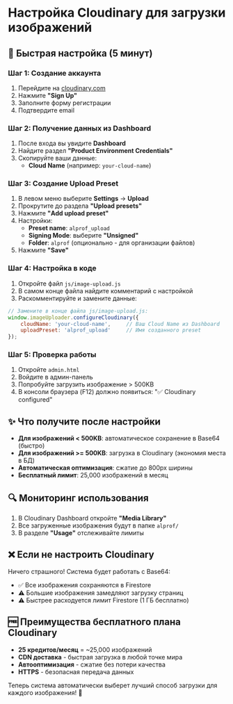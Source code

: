 # Настройка Cloudinary для загрузки изображений

## 🎯 Быстрая настройка (5 минут)

### Шаг 1: Создание аккаунта
1. Перейдите на [cloudinary.com](https://cloudinary.com)
2. Нажмите **"Sign Up"**
3. Заполните форму регистрации
4. Подтвердите email

### Шаг 2: Получение данных из Dashboard
1. После входа вы увидите **Dashboard**
2. Найдите раздел **"Product Environment Credentials"**
3. Скопируйте ваши данные:
   - **Cloud Name** (например: `your-cloud-name`)

### Шаг 3: Создание Upload Preset
1. В левом меню выберите **Settings** → **Upload**
2. Прокрутите до раздела **"Upload presets"**
3. Нажмите **"Add upload preset"**
4. Настройки:
   - **Preset name**: `alprof_upload`
   - **Signing Mode**: выберите **"Unsigned"**
   - **Folder**: `alprof` (опционально - для организации файлов)
5. Нажмите **"Save"**

### Шаг 4: Настройка в коде
1. Откройте файл `js/image-upload.js`
2. В самом конце файла найдите комментарий с настройкой
3. Раскомментируйте и замените данные:

```javascript
// Замените в конце файла js/image-upload.js:
window.imageUploader.configureCloudinary({
    cloudName: 'your-cloud-name',     // Ваш Cloud Name из Dashboard
    uploadPreset: 'alprof_upload'     // Имя созданного preset
});
```

### Шаг 5: Проверка работы
1. Откройте `admin.html`
2. Войдите в админ-панель
3. Попробуйте загрузить изображение > 500KB
4. В консоли браузера (F12) должно появиться: "✅ Cloudinary configured"

## ✨ Что получите после настройки

- **Для изображений < 500KB**: автоматическое сохранение в Base64 (быстро)
- **Для изображений >= 500KB**: загрузка в Cloudinary (экономия места в БД)
- **Автоматическая оптимизация**: сжатие до 800px ширины
- **Бесплатный лимит**: 25,000 изображений в месяц

## 🔍 Мониторинг использования

1. В Cloudinary Dashboard откройте **"Media Library"**
2. Все загруженные изображения будут в папке `alprof/`
3. В разделе **"Usage"** отслеживайте лимиты

## ❌ Если не настроить Cloudinary

Ничего страшного! Система будет работать с Base64:
- ✅ Все изображения сохраняются в Firestore
- ⚠️ Большие изображения замедляют загрузку страниц
- ⚠️ Быстрее расходуется лимит Firestore (1 ГБ бесплатно)

## 🆓 Преимущества бесплатного плана Cloudinary

- **25 кредитов/месяц** = ~25,000 изображений
- **CDN доставка** - быстрая загрузка в любой точке мира
- **Автооптимизация** - сжатие без потери качества
- **HTTPS** - безопасная передача данных

Теперь система автоматически выберет лучший способ загрузки для каждого изображения! 🎉